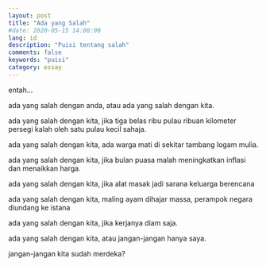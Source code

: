 ```yaml
---
layout: post
title: "Ada yang Salah"
#date: 2020-05-15 14:00:00
lang: id
description: "Puisi tentang salah"
comments: false
keywords: "puisi"
category: essay
---
```


entah...

ada yang salah dengan anda,
atau ada yang salah dengan kita.

ada yang salah dengan kita,
jika tiga belas ribu pulau ribuan kilometer persegi kalah oleh satu pulau kecil sahaja.

ada yang salah dengan kita,
ada warga mati di sekitar tambang logam mulia.

ada yang salah dengan kita,
jika bulan puasa malah meningkatkan inflasi dan menaikkan harga.

ada yang salah dengan kita,
jika alat masak jadi sarana keluarga berencana

ada yang salah dengan kita,
maling ayam dihajar massa, perampok negara diundang ke istana

ada yang salah dengan kita,
jika kerjanya diam saja.

ada yang salah dengan kita, atau jangan-jangan hanya saya.

jangan-jangan kita sudah merdeka?




